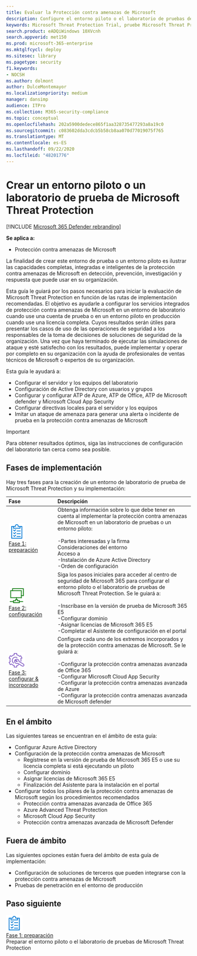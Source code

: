 ```yaml
---
title: Evaluar la Protección contra amenazas de Microsoft
description: Configure el entorno piloto o el laboratorio de pruebas de Microsoft Threat Protection para probar cómo la solución coordinada de protección contra amenazas diseñada para proteger los dispositivos, la identidad, los datos y las aplicaciones puede ayudar a su organización
keywords: Microsoft Threat Protection Trial, pruebe Microsoft Threat Protection, evalúe Microsoft Threat Protection, Microsoft Threat Protection Evaluation Lab, Microsoft Threat Protection Pilot, Cyber Security, seguridad persistente avanzada, seguridad empresarial, dispositivos, dispositivo, identidad, usuarios, datos, aplicaciones, incidentes, investigación automatizada y corrección, búsqueda avanzada
search.product: eADQiWindows 10XVcnh
search.appverid: met150
ms.prod: microsoft-365-enterprise
ms.mktglfcycl: deploy
ms.sitesec: library
ms.pagetype: security
f1.keywords:
- NOCSH
ms.author: dolmont
author: DulceMontemayor
ms.localizationpriority: medium
manager: dansimp
audience: ITPro
ms.collection: M365-security-compliance
ms.topic: conceptual
ms.openlocfilehash: 202a5900dedece865f1aa328735477293a8a19c0
ms.sourcegitcommit: c083602dda3cdcb5b58cb8aa070d77019075f765
ms.translationtype: MT
ms.contentlocale: es-ES
ms.lasthandoff: 09/22/2020
ms.locfileid: "48201776"
---
```

# <a name="create-a-microsoft-threat-protection-trial-lab-or-pilot-environment"></a>Crear un entorno piloto o un laboratorio de prueba de Microsoft Threat Protection 

[!INCLUDE [Microsoft 365 Defender rebranding](../includes/microsoft-defender.md)]


**Se aplica a:**
- Protección contra amenazas de Microsoft

La finalidad de crear este entorno de prueba o un entorno piloto es ilustrar las capacidades completas, integradas e inteligentes de la protección contra amenazas de Microsoft en detección, prevención, investigación y respuesta que puede usar en su organización. 

Esta guía le guiará por los pasos necesarios para iniciar la evaluación de Microsoft Threat Protection en función de las rutas de implementación recomendadas. El objetivo es ayudarle a configurar los servicios integrados de protección contra amenazas de Microsoft en un entorno de laboratorio cuando use una cuenta de prueba o en un entorno piloto en producción cuando use una licencia completa. Cuyos resultados serán útiles para presentar los casos de uso de las operaciones de seguridad a los responsables de la toma de decisiones de soluciones de seguridad de la organización. Una vez que haya terminado de ejecutar las simulaciones de ataque y esté satisfecho con los resultados, puede implementar y operar por completo en su organización con la ayuda de profesionales de ventas técnicos de Microsoft o expertos de su organización. 

Esta guía le ayudará a:
- Configurar el servidor y los equipos del laboratorio
- Configuración de Active Directory con usuarios y grupos
- Configurar y configurar ATP de Azure, ATP de Office, ATP de Microsoft defender y Microsoft Cloud App Security
- Configurar directivas locales para el servidor y los equipos
- Imitar un ataque de amenaza para generar una alerta o incidente de prueba en la protección contra amenazas de Microsoft

>[!IMPORTANT]
>Para obtener resultados óptimos, siga las instrucciones de configuración del laboratorio tan cerca como sea posible.


## <a name="deployment-phases"></a>Fases de implementación

Hay tres fases para la creación de un entorno de laboratorio de prueba de Microsoft Threat Protection y su implementación:

|Fase | Descripción | 
|:-------|:-----|
| ![Fase 1: preparación](../../media/prepare.png)<br>[Fase 1: preparación](prepare-mtpeval.md)| Obtenga información sobre lo que debe tener en cuenta al implementar la protección contra amenazas de Microsoft en un laboratorio de pruebas o un entorno piloto: <br><br>-Partes interesadas y la firma <br> Consideraciones del entorno <br>Acceso a <br>-Instalación de Azure Active Directory <br> -Orden de configuración
|  ![Fase 2: configuración](../../media/setup.png) <br>[Fase 2: configuración](setup-mtpeval.md)|  Siga los pasos iniciales para acceder al centro de seguridad de Microsoft 365 para configurar el entorno piloto o el laboratorio de pruebas de Microsoft Threat Protection. Se le guiará a:<br><br>-Inscríbase en la versión de prueba de Microsoft 365 E5 <br>  -Configurar dominio<br>-Asignar licencias de Microsoft 365 E5<br>-Completar el Asistente de configuración en el portal|
|  ![Fase 3: configurar & incorporado](../../media/config-onboard.png) <br>[Fase 3: configurar & incorporado](config-mtpeval.md) | Configure cada uno de los extremos incorporados y de la protección contra amenazas de Microsoft. Se le guiará a:<br><br>-Configurar la protección contra amenazas avanzada de Office 365<br>-Configurar Microsoft Cloud App Security<br>-Configurar la protección contra amenazas avanzada de Azure<br>-Configurar la protección contra amenazas avanzada de Microsoft defender 


## <a name="in-scope"></a>En el ámbito

Las siguientes tareas se encuentran en el ámbito de esta guía:
-   Configurar Azure Active Directory
-   Configuración de la protección contra amenazas de Microsoft
    -   Regístrese en la versión de prueba de Microsoft 365 E5 o use su licencia completa si está ejecutando un piloto
    -   Configurar dominio
    -   Asignar licencias de Microsoft 365 E5
    -   Finalización del Asistente para la instalación en el portal
-   Configurar todos los pilares de la protección contra amenazas de Microsoft según los procedimientos recomendados
    -   Protección contra amenazas avanzada de Office 365
    -   Azure Advanced Threat Protection
    -   Microsoft Cloud App Security
    -   Protección contra amenazas avanzada de Microsoft Defender

## <a name="out-of-scope"></a>Fuera de ámbito

Las siguientes opciones están fuera del ámbito de esta guía de implementación:

-   Configuración de soluciones de terceros que pueden integrarse con la protección contra amenazas de Microsoft
-   Pruebas de penetración en el entorno de producción

## <a name="next-step"></a>Paso siguiente
![Fase 1: preparación](../../media/prepare.png) <br>[Fase 1: preparación](prepare-mtpeval.md) 
<br> Preparar el entorno piloto o el laboratorio de pruebas de Microsoft Threat Protection
